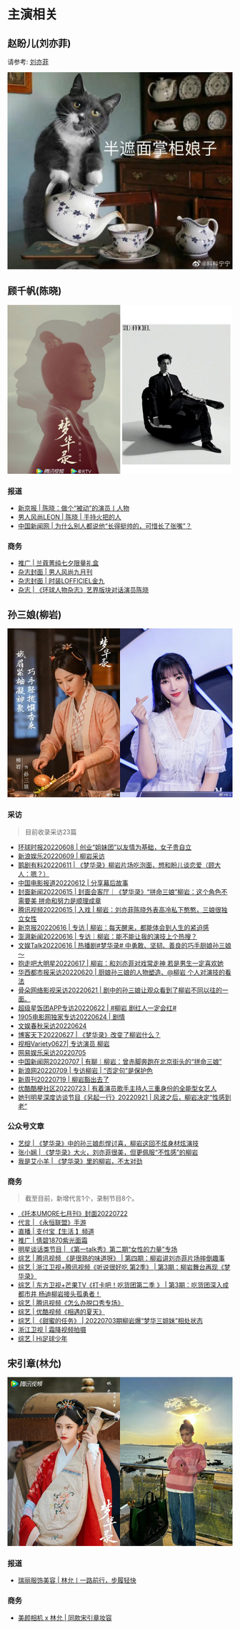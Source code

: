 # 主演相关


## 赵盼儿(刘亦菲)

请参考: [刘亦菲](/cc/reports.html)


![](/image/team/cat.jpg)


## 顾千帆(陈晓)
![](/image/team/zhuchuang/guqianfan.jpg)
### 报道

* [新京报 | 陈晓：做个“被动”的演员丨人物](https://m.bjnews.com.cn/detail/1662620192169449.html)
* [男人风尚LEON | 陈晓 | 手持火把的人](https://mp.weixin.qq.com/s?__biz=MjM5OTc2Njg4Mg==&mid=2650976084&idx=1&sn=c6694cc089a8306d4fe5652e5b49db00&chksm=bcc071598bb7f84f9c54897cd202565461fff21b8c9e65761aaabb32df082295ddb65ec4ddbd#rd)
* [中国新闻网 | 为什么别人都说他“长得挺帅的，可惜长了张嘴”？](https://mp.weixin.qq.com/s/2_YhFn-X_SAkMhArB--lMQ)

### 商务

* [推广 | 兰蔻菁纯七夕限量礼盒](https://m.weibo.cn/1295950295/4794847141829598)
* [杂志封面 | 男人风尚九月刊](https://m.weibo.cn/status/4808194663385894)
* [杂志封面 | 时装LOFFICIEL金九](https://m.weibo.cn/1232221900/4815456675826769)
* [杂志 | 《环球人物杂志》艺界版块对话演员陈晓](https://m.weibo.cn/1647688972/4814259285920580)



## 孙三娘(柳岩)
![](/image/team/zhuchuang/sanniang.jpg)

### 采访

> 目前收录采访23篇

* [环球时报20220608 | 创业“姐妹团”以友情为基础，女子贵自立](https://weibo.com/7442413095/LwJZiBNQ7)
* [新浪娱乐20220609 | 柳岩采访](https://video.h5.weibo.cn/1034:4778505557442658/4778508808884996)
* [鹅剧有料20220611 | 《梦华录》柳岩片场吃泡面，想和盼儿谈恋爱（顾大人：嗯？）](https://video.weibo.com/show?fid=1034:4779193251332190)
* [中国电影报道20220612 | 分享幕后故事](https://weibo.com/1261788454/LxoRao9K4)
* [封面新闻20220615 | 封面会客厅｜《梦华录》“拼命三娘”柳岩：这个角色不需要美 拼命和努力是顺理成章](https://new.qq.com/rain/a/20220615A04YUV00)
* [腾讯视频20220615 | 入戏 | 柳岩：刘亦菲陈晓外表高冷私下憨憨，三娘很独立女性](https://v.qq.com/x/cover/6q6xn0f30eicfg6/l004338hhzr.html?n_version=2021)
* [新京报20220616 | 专访 | 柳岩：每天醒来，都能体会到人生的紧迫感](https://www.bjnews.com.cn/detail/1655369203169133.html)
* [澎湃新闻20220616 | 专访｜柳岩：能不能让我的演技上个热搜？](https://new.qq.com/rain/a/20220616A06ZHA00)
* [文娱Talk20220616 | 热播剧#梦华录# 中勇敢、坚韧、善良的巧手厨娘孙三娘～](https://weibo.com/5082969466/Ly105jU6S)
* [抱走吧大明星20220617  | 柳岩：和刘亦菲对戏常走神 若是男生一定喜欢她](https://weibo.com/3885352271/Ly6SUlGEJ)
* [华西都市报采访20220620 | 厨娘孙三娘的人物塑造、@柳岩 个人对演技的看法](https://weibo.com/5164994330/Lz2Yk0xdV)
* [骨朵网络影视采访20220621 | 剧中的孙三娘让观众看到了柳岩不同以往的一面。](https://weibo.com/3840084769/LyLx44Gse)
* [超级星饭团APP专访20220622 | #柳岩 剧红人一定会红# ](https://weibo.com/5590124843/LySue2CbE)
* [1905电影网独家专访20220624 | 剧情](https://weibo.com/1635270132/LzbUAjIc9)
* [文娱春秋采访20220624](https://new.qq.com/rain/a/20220624A07YR500)
* [博客天下20220627 | 《梦华录》改变了柳岩什么？](https://mp.weixin.qq.com/s/5Bna3kiFvYin1m6yFHSEFQ)
* [视相Variety0627| 专访演员 柳岩](https://m.weibo.cn/status/4785073889215469?sourceType=weixin&from=10CA095060&wm=9006_2001&featurecode=newtitle)
* [网易娱乐采访20220705](https://video.weibo.com/show?fid=1034:4787938320646181)
* [中国新闻网20220707 | 有聊｜柳岩：曾赤脚奔跑在北京街头的“拼命三娘”](https://www.chinanews.com.cn/cul/2022/07-07/9798072.shtml)
* [新浪网20220709 | 专访柳岩 | “否定句”是保护色](https://k.sina.com.cn/article_3725773862_de12cc260270179wm.html)
* [新周刊20220719 | 柳岩豁出去了](https://mp.weixin.qq.com/s/V_DKUi8QYpjIcK6JLpmf_w)
* [优酷酷梗社区20220723 | 有着演员歌手主持人三重身份的全能型女艺人](https://weibo.com/7724941726/LDEwwvlTQ)
* [她刊明星深度访谈节目《另起一行》20220921 | 风波之后，柳岩决定“性感到老”](https://mp.weixin.qq.com/s/GAkAJaX4mPWqQu4AN-S-qQ)


### 公众号文章

* [艺绽 | 《梦华录》中的孙三娘彪悍讨喜，柳岩这回不炫身材炫演技](https://mp.weixin.qq.com/s/rs_Uz6_cAP0sgPAAFWYxxw)
* [张小娴 | 《梦华录》大火，刘亦菲很美，但更佩服“不性感”的柳岩](https://mp.weixin.qq.com/s/3CLhVF5kSTUZxDtBlMmiFg)
* [我是艾小羊 | 《梦华录》里的柳岩，不太对劲](https://mp.weixin.qq.com/s/DJZUADwKzyT1K5EPQOkc7w)

### 商务

 >截至目前，新增代言1个，录制节目8个。

* [《托本UMORE七月刊》封面20220722](https://weibo.com/7155086338/LDrNPzwAI)
* [代言 | 《永恒联盟》手游](https://m.weibo.cn/5164994330/4809313871201714)
* [直播 | 支付宝【生活 】频道]( https://m.weibo.cn/1644461042/4792537128109504)
* [推广 | 倩碧1870紫光面霜](https://m.weibo.cn/1689210504/4800863871437409)
* [明星谈话类节目 | 《第一talk秀》第二期“女性的力量”专场](https://video.weibo.com/show?fid=1034:4785995204460553)
* [综艺 | 腾讯视频 《是很熟的味道呀》 | 第四期：柳岩讲刘亦菲片场摔倒趣事](https://m.v.qq.com/x/m/play?vid=j0043hbfdyj&cid=mzc0020055dn33d&url_from=share&second_share=0&share_from=copy)
* [综艺 | 浙江卫视+腾讯视频《听说很好吃 第2季》 | 第3期：柳岩舞台再现《梦华录》](https://v.qq.com/x/cover/mzc00200uraragr/l00442vcry7.html)
* [综艺 | 东方卫视+芒果TV《打卡吧！吃货团第二季 》 | 第3期：吃货团深入成都市井 杨迪柳岩接头孤勇者！](https://www.mgtv.com/b/463931/17256662.html)
* [综艺 | 腾讯视频《怎么办脱口秀专场》](https://m.weibo.cn/status/4806109266710562)
* [综艺 | 优酷视频《相遇的夏天》](https://m.weibo.cn/7283265620/4808921736548573)
* [综艺 | 《甜蜜的任务》 | 20220703期柳岩爆“梦华三姐妹”相处状态 ](https://m.mgtv.com/b/419406/16848838.html)
* [浙江卫视 | 霜降视频拍摄](https://m.weibo.cn/1288369910/4827647341494350)
* [综艺 | Hi足球少年 ](https://weibo.com/1644461042/McqnS6G4x)


## 宋引章(林允)
![](/image/team/zhuchuang/yinzhang.jpg)

### 报道

* [瑞丽服饰美容 | 林允丨一路前行，步履轻快](https://mp.weixin.qq.com/s/-8arRbkPv0syu1ap4Ei85w)

### 商务

* [美颜相机 x 林允 | 同款宋引章妆容](https://m.weibo.cn/2934128200/4783461695750195)



